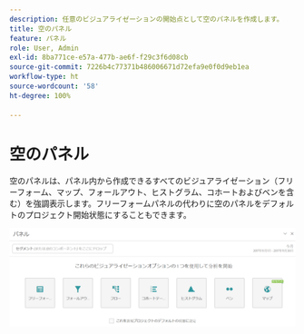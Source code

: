 ```yaml
---
description: 任意のビジュアライゼーションの開始点として空のパネルを作成します。
title: 空のパネル
feature: パネル
role: User, Admin
exl-id: 8ba771ce-e57a-477b-ae6f-f29c3f6d08cb
source-git-commit: 7226b4c77371b486006671d72efa9e0f0d9eb1ea
workflow-type: ht
source-wordcount: '58'
ht-degree: 100%

---
```


# 空のパネル

空のパネルは、パネル内から作成できるすべてのビジュアライゼーション（フリーフォーム、マップ、フォールアウト、ヒストグラム、コホートおよびベンを含む）を強調表示します。フリーフォームパネルの代わりに空のパネルをデフォルトのプロジェクト開始状態にすることもできます。

![](assets/blank_panel.png)

